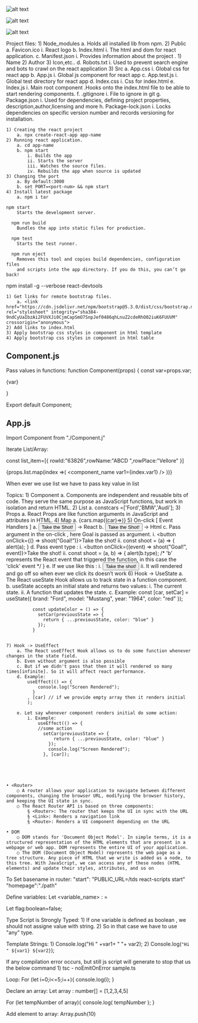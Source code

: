 ![alt text](image.png)

![alt text](image-1.png)

![alt text](image-2.png)

Project files:
    1) Node_modules
        a. Holds all installed lib from npm.
    2) Public
        a. Favicon.ico
            i. React logo
        b. Index.html
            i. The html and dom for react application.
        c. Manifest.json
            i. Provides information about the project .
                1) Name
                2) Author
                3) Icon,etc..
        d. Robots.txt
            i. Used to prevent search engine and bots to crawl on the react application
    3) Src
        a. App.css
            i. Global css for react app
        b. App.js
            i. Global js component for react app
        c. App.test.js
            i. Global test directory for react app
        d. Index.css
            i. Css for index.html
        e. Index.js
            i. Main root component .Hooks onto the index.html file to be  able to start rendering components.
        f. .gitignore
            i. File to ignore in git
        g. Package.json
            i. Used for dependencies, defining project properties, description,author,licensing and more
        h. Package-lock.json
            i. Locks dependencies on specific version number and records versioning for installation.
        

    1) Creating the react project 
        a. npx create-react-app app-name
    2) Running react application.
        a. cd app-name
        b. npm start
            i. Builds the app
            ii. Starts the server
            iii. Watches the source files.
            iv. Rebuilds the app when source is updated
    3) Changing the port
        a. By default:3000
        b. set PORT=<port-num> && npm start
    4) Install latest package
        a. npm i tar
    
    npm start
        Starts the development server.
    
      npm run build
        Bundles the app into static files for production.
    
      npm test
        Starts the test runner.
    
      npm run eject
        Removes this tool and copies build dependencies, configuration files
        and scripts into the app directory. If you do this, you can’t go back!
    

npm install -g --verbose react-devtools



    1) Get links for remote bootstrap files.
        a. <link href="https://cdn.jsdelivr.net/npm/bootstrap@5.3.0/dist/css/bootstrap.min.css" rel="stylesheet" integrity="sha384-9ndCyUaIbzAi2FUVXJi0CjmCapSmO7SnpJef0486qhLnuZ2cdeRhO02iuK6FUUVM" crossorigin="anonymous">
    2) Add links to index.html 
    3) Apply bootstrap css styles in component in html template
    4) Apply bootstrap css styles in component in html table

Component.js
--------------------
Pass values in functions:
function Component(props)
{
 const var=props.var;
<p> {var}</p>

}

Export default Component;


App.js
------------------------------------------
Import Component from "./Component.j"

<Component var={list[0].var}/>

Iterate List/Array:

  const list_item=[{
    rowId:"63826",rowName:"ABCD ",rowPlace:"Vellore"
  }]


{props.list.map(index =>(
 <component_name var1={index.var1} />
))}

When ever we use list we have to pass key value in list


Topics:
    1) Component
        a. Components are independent and reusable bits of code. They serve the same purpose as JavaScript functions, but work in isolation and return HTML.
    2) List
        a. constcars =['Ford','BMW','Audi'];
    3) Props
        a. React Props are like function arguments in JavaScript and attributes in HTML.
    4) Map
        a. {cars.map((car)=><Car brand={car}/>)}
    5) On-click [ Event Handlers ]
        a. <button onClick={shoot}>Take the Shot!</button> -> React
        b. <button onclick="shoot()">Take the Shot!</button> -> Html
        c. Pass argument in the on-click , here Goal is passed as argument.
            i. <button onClick={() => shoot("Goal!")}>Take the shot!</button>
            ii. const shoot = (a) => {
                alert(a);
              }
        d. Pass event type :
            i. <button onClick={(event) => shoot("Goal!", event)}>Take the shot!</button>
            ii. const shoot = (a, b) => {
                alert(b.type);
                /*
                'b' represents the React event that triggered the function,
                in this case the 'click' event
                */
              }
        e. If we use like this :
            i. <button onClick={shoot()}>Take the shot!</button>
            ii. It will rendered and go off so when ever we click its doesn’t work
    6) Hook -> UseState
        a. The React useState Hook allows us to track state in a function component.
        b. useState accepts an initial state and returns two values:
            i. The current state.
            ii. A function that updates the state.
        c. Example:
            const [car, setCar] = useState({
                brand: "Ford",
                model: "Mustang",
                year: "1964",
                color: "red"
              });
            
              const updateColor = () => {
                setCar(previousState => {
                  return { ...previousState, color: "blue" }
                });
              }
            
            
    7) Hook -> UseEffect
        a. The React useEffect Hook allows us to do some function whenever changes in the state field.
        b. Even without argument is also possible
        c. But if we didn't pass that then it will rendered so many times[infinite]. So it will affect react performance.
        d. Example:
            useEffect(() => {
                console.log("Screen Rendered");
              }
            , [car] // if we provide empty array then it renders initial
            );
            
        e. Let say whenever component renders initial do some action:
            i. Example:
                useEffect(() => {
                //some action
                  setCar(previousState => {
                      return { ...previousState, color: "blue" }
                    });
                    console.log("Screen Rendered");
                  }, [car]);
                
                
            
            

    • <Router>
        ○ A router allows your application to navigate between different components, changing the browser URL, modifying the browser history, and keeping the UI state in sync.
        ○ The React Router API is based on three components:
            § <Router>: The router that keeps the UI in sync with the URL
            § <Link>: Renders a navigation link
            § <Route>: Renders a UI component depending on the URL
        
    • DOM
        ○ DOM stands for 'Document Object Model'. In simple terms, it is a structured representation of the HTML elements that are present in a webpage or web app. DOM represents the entire UI of your application.
        ○ The DOM (Document Object Model) represents the web page as a tree structure. Any piece of HTML that we write is added as a node, to this tree. With JavaScript, we can access any of these nodes (HTML elements) and update their styles, attributes, and so on


To Set basename in router:
"start": "PUBLIC_URL=/tds react-scripts start"
"homepage":"./path"


Define variables:
Let <variable_name> : <type> = <initialize the variable>

Let flag:boolean=false;

Type Script is Strongly Typed:
    1) If one variable is defined as boolean , we should not assigne value with string.
    2) So in that case we have to use "any" type.

Template Strings:
    1) Console.log("Hi " +var1+ " "+ var2);
    2) Console.log(`"Hi " ${var1} ${var2}`);

If any compilation error occurs, but still js script will generate to stop that us the below command
    1) tsc - noEmitOnError sample.ts


Loop:
For (let i=0;i<=5;i++){
 console.log(i);
}

Declare an array:
Let array : number[] = [1,2,3,4,5]

For (let tempNumber of array){
     console.log( tempNumber );
}


Add element to array:
Array.push(10)
